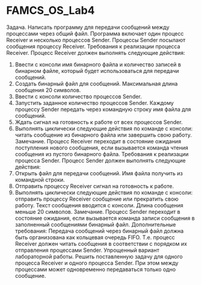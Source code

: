 # FAMCS_OS_Lab4

Задача. Написать программу для передачи сообщений между процессами через общий файл. Программа включает один процесс Receiver и несколько процессов Sender. Процессы Sender посылают сообщения процессу Receiver.
Требования к реализации процесса Receiver. Процесс Receiver должен выполнять следующие действия:
1. Ввести с консоли имя бинарного файла и количество записей в бинарном файле, который будет использоваться для передачи сообщений.
1. Создать бинарный файл для сообщений. Максимальная длина сообщения 20 символов.
2. Ввести с консоли количество процессов Sender.
3. Запустить заданное количество процессов Sender. Каждому процессу Sender передать через командную строку имя файла для сообщений.
4. Ждать сигнал на готовность к работе от всех процессов Sender.
5. Выполнять циклически следующие действия по команде с консоли:
читать сообщение из бинарного файла или
завершить свою работу.
Замечание. Процесс Receiver переходит в состояние ожидания поступления нового сообщения, если вызывается команда чтения сообщения из пустого бинарного файла.
Требования к реализации процесса Sender. Процесс Sender должен выполнять следующие действия:
1. Открыть файл для передачи сообщений. Имя файла получить из командной строки.
2. Отправить процессу Receiver сигнал на готовность к работе.
3. Выполнять циклически следующие действия по команде с консоли:
отправить процессу Receiver сообщение или
прекратить свою работу.
Текст сообщения вводится с консоли. Длина сообщения меньше 20 символов.
Замечание. Процесс Sender переходит в состояние ожидания, если вызывается команда записи сообщения в заполненный сообщениями бинарный файл.
Дополнительные требования: Передача сообщений через бинарный файл должна быть организована как кольцевая очередь FIFO. Т.е. процесс Receiver должен читать сообщения в соответствии с порядком их отправления процессами Sender.
Упрощенный вариант лабораторной работы. Решить поставленную задачу для одного процесса Receiver и одного процесса Sender. При этом между процессами может одновременно передаваться только одно сообщение.